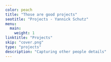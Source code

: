 ```yaml
---
color: peach
title: "Those are good projects"
seotitle: "Projects - Yannick Schutz"
menu:
  main:
    weight: 1
linktitle: "Projects"
skip: "cover.png"
type: "projects"
description: "Capturing other people details"
---
```


